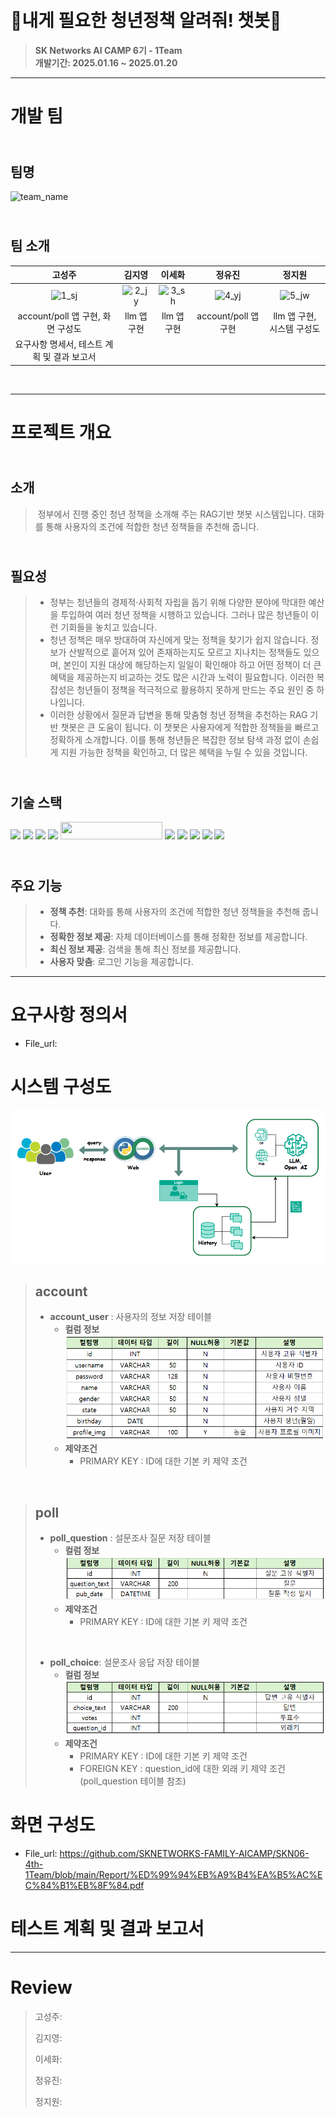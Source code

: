 # <br>🧐**내게 필요한 청년정책 알려줘! 챗봇**🤖
> **SK Networks AI CAMP 6기 - 1Team** <br/> **개발기간: 2025.01.16 ~ 2025.01.20**
---

# **개발 팀** <br>
## <br> **팀명** <br>
![team_name](https://github.com/user-attachments/assets/c623e101-7db5-4e9e-8d26-b04ec270185f)

## <br> **팀 소개** <br>
| 고성주 | 김지영 | 이세화 | 정유진 | 정지원 |
|:----------:|:----------:|:----------:|:----------:|:----------:|
| ![1_sj](https://github.com/user-attachments/assets/9fb495e0-732f-4eb3-9dc0-541eccbcd2e4)| ![2_jy](https://github.com/user-attachments/assets/f3940834-2f8e-4b5d-9988-d85c0f4c6cab)| ![3_sh](https://github.com/user-attachments/assets/8b62f945-e894-49e0-abd4-35f4e5d4010b)| ![4_yj](https://github.com/user-attachments/assets/16dd5434-fd43-42f6-aaa9-1b6b2a90a812)| ![5_jw](https://github.com/user-attachments/assets/4aaa4891-38ea-4679-be53-6d3741c33255)|
| account/poll 앱 구현, 화면 구성도 | llm 앱 구현 | llm 앱 구현 | account/poll 앱 구현 | llm 앱 구현, 시스템 구성도 |
| 요구사항 명세서, 테스트 계획 및 결과 보고서 |
<br>

---

# **프로젝트 개요** <br>
## <br> **소개** <br>
> &nbsp;정부에서 진행 중인 청년 정책을 소개해 주는 RAG기반 챗봇 시스템입니다. 대화를 통해 사용자의 조건에 적합한 청년 정책들을 추천해 줍니다.

## <br> **필요성** <br>
> - 정부는 청년들의 경제적·사회적 자립을 돕기 위해 다양한 분야에 막대한 예산을 투입하여 여러 청년 정책을 시행하고 있습니다. 그러나 많은 청년들이 이런 기회들을 놓치고 있습니다.
> - 청년 정책은 매우 방대하여 자신에게 맞는 정책을 찾기가 쉽지 않습니다. 정보가 산발적으로 흩어져 있어 존재하는지도 모르고 지나치는 정책들도 있으며, 본인이 지원 대상에 해당하는지 일일이 확인해야 하고 어떤 정책이 더 큰 혜택을 제공하는지 비교하는 것도 많은 시간과 노력이 필요합니다. 이러한 복잡성은 청년들이 정책을 적극적으로 활용하지 못하게 만드는 주요 원인 중 하나입니다.
> - 이러한 상황에서 질문과 답변을 통해 맞춤형 청년 정책을 추천하는 RAG 기반 챗봇은 큰 도움이 됩니다. 이 챗봇은 사용자에게 적합한 정책들을 빠르고 정확하게 소개합니다. 이를 통해 청년들은 복잡한 정보 탐색 과정 없이 손쉽게 지원 가능한 정책을 확인하고, 더 많은 혜택을 누릴 수 있을 것입니다.

## <br> **기술 스택** <br>
<img src="https://img.shields.io/badge/python-3776AB?style=for-the-badge&logo=python&logoColor=white">
<img src="https://img.shields.io/badge/langchain-F7DF1E?style=for-the-badge&logo=langchain&logoColor=black">
<img src="https://img.shields.io/badge/openai-0769AD?style=for-the-badge&logo=openai&logoColor=black">
<img src="https://img.shields.io/badge/git-F05032?style=for-the-badge&logo=git&logoColor=white">
<img src="https://github.com/user-attachments/assets/c8cd01e7-6ce6-46db-8cc3-b13286829cf3" width="163" height="28"/>
<img src="https://img.shields.io/badge/html5-E34F26?style=for-the-badge&logo=html5&logoColor=white">
<img src="https://img.shields.io/badge/css-1572B6?style=for-the-badge&logo=css3&logoColor=white">
<img src="https://img.shields.io/badge/javascript-F7DF1E?style=for-the-badge&logo=javascript&logoColor=black">
<img src="https://img.shields.io/badge/django-092E20?style=for-the-badge&logo=django&logoColor=white">
<img src="https://img.shields.io/badge/bootstrap-7952B3?style=for-the-badge&logo=bootstrap&logoColor=white">

## <br> **주요 기능** <br>
> - **정책 추천**: 대화를 통해 사용자의 조건에 적합한 청년 정책들을 추천해 줍니다.
> - **정확한 정보 제공**: 자체 데이터베이스를 통해 정확한 정보를 제공합니다.
> - **최신 정보 제공**: 검색을 통해 최신 정보를 제공합니다.
> - **사용자 맞춤**: 로그인 기능을 제공합니다.
---

# **요구사항 정의서** <br>
- File_url: 

# **시스템 구성도** <br>
![System_Architecture](https://github.com/SKNETWORKS-FAMILY-AICAMP/SKN06-4th-1Team/blob/main/IMG/Sys_Architecture.png)

> ## **account**
> - **account_user** : 사용자의 정보 저장 테이블
>   - **컬럼 정보** <br>
>   ![account_user](https://github.com/SKNETWORKS-FAMILY-AICAMP/SKN06-4th-1Team/blob/main/IMG/account_user.png)
>   - **제약조건**
>     - PRIMARY KEY : ID에 대한 기본 키 제약 조건

<br>

> ## **poll**
> - **poll_question** : 설문조사 질문 저장 테이블
>   - **컬럼 정보** <br>
>   ![poll_question](https://github.com/SKNETWORKS-FAMILY-AICAMP/SKN06-4th-1Team/blob/main/IMG/poll_question.png)
>   - **제약조건**
>     - PRIMARY KEY : ID에 대한 기본 키 제약 조건
>  <br>
>
> - **poll_choice**: 설문조사 응답 저장 테이블
>   - **컬럼 정보** <br>
>   ![poll_choice](https://github.com/SKNETWORKS-FAMILY-AICAMP/SKN06-4th-1Team/blob/main/IMG/poll_choice.png)
>   - **제약조건**
>     - PRIMARY KEY : ID에 대한 기본 키 제약 조건
>     - FOREIGN KEY : question_id에 대한 외래 키 제약 조건(poll_question 테이블 참조)

# **화면 구성도** <br>
- File_url: https://github.com/SKNETWORKS-FAMILY-AICAMP/SKN06-4th-1Team/blob/main/Report/%ED%99%94%EB%A9%B4%EA%B5%AC%EC%84%B1%EB%8F%84.pdf


# **테스트 계획 및 결과 보고서** <br>


---

# **Review** <br>

> 고성주: 
> 
> 김지영: 
> 
> 이세화: 
> 
> 정유진: 
> 
> 정지원: 



